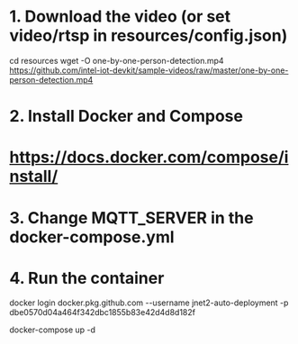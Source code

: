 
# 1. Download the video (or set video/rtsp in resources/config.json)
cd resources
wget -O one-by-one-person-detection.mp4 https://github.com/intel-iot-devkit/sample-videos/raw/master/one-by-one-person-detection.mp4

# 2. Install Docker and Compose
# https://docs.docker.com/compose/install/

# 3. Change MQTT_SERVER in the docker-compose.yml

# 4. Run the container
docker login docker.pkg.github.com --username jnet2-auto-deployment -p dbe0570d04a464f342dbc1855b83e42d4d8d182f

docker-compose up -d
